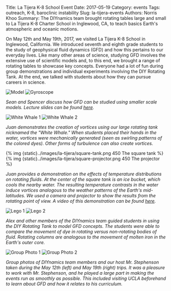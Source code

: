 Title: La Tijera K-8 School Event
Date: 2017-05-19
Category: events
Tags: outreach, K-8, baroclinic instability
Slug: la-tijera-events
Authors: Norris Khoo
Summary: The DIYnamics team brought rotating tables large and small to La Tijera K-8 Charter School in Inglewood, CA, to teach basics Earth's atmospheric and oceanic motions.

On May 12th and May 19th, 2017, we visited La Tijera K-8 School in
Inglewood, California. We introduced seventh and eighth grade students
to the study of geophysical fluid dynamics (GFD) and how this pertains
to our everyday lives. Like many other areas of science, studying GFD
involves the extensive use of scientific models and, to this end, we
brought a range of rotating tables to showcase key concepts. Everyone
had a lot of fun during group demonstrations and individual
experiments involving the DIY Rotating Tank. At the end, we talked
with students about how they can pursue careers in science.

![Model]({static}../images/la-tijera/globe-table.png)
![Gyroscope]({static}../images/la-tijera/gyroscope.png)

_Sean and Spencer discuss how GFD can be studied using smaller scale
models. Lecture slides can be found
[here](https://docs.google.com/presentation/d/1ClYEmFAEATzG2iHZ8uqD2pzgEYSqbrYZD0xDRfuADzk/edit?usp=sharing)._

![White Whale 1]({static}../images/la-tijera/white_whale_1.png)
![White Whale 2]({static}../images/la-tijera/white_whale_2.png)

_Juan demonstrates the creation of vortices using our large rotating
tank nicknamed the "White Whale." When students placed their hands in
the water, vortices were mechanically generated (seen as swirling
patterns of the colored dyes). Other forms of turbulence can also
create vortices._

{% img {static}../images/la-tijera/square-tank.png 450 The square tank %}
{% img {static}../images/la-tijera/square-projector.png 450 The projector %}

_Juan provides a demonstration on the effects of temperature
distributions on rotating fluids. At the center of the square tank is
an ice bucket, which cools the nearby water. The resulting temperature
contrasts in the water induce vortices analogous to the weather
patterns of the Earth's mid-latitudes. We used a camera and projector
to show the results from the rotating point of view. A video of this
demonstration can be found
[here](https://www.youtube.com/watch?v=G26klqKKCmM)._

![Lego 1]({static}../images/la-tijera/lego_1.png)
![Lego 2]({static}../images/la-tijera/lego_2.png)

_Alex and other members of the DIYnamics team guided students in using
the DIY Rotating Tank to model GFD concepts. The students were able to
compare the movement of dye in rotating versus non-rotating bodies of
fluid. Rotating columns are analogous to the movement of molten iron
in the Earth's outer core._

![Group Photo 1]({static}../images/la-tijera/group_photo_1.png)
![Group Photo 2]({static}../images/la-tijera/group_photo_2.png)

_Group photos of DIYnamics team members and our host Mr. Stephenson
taken during the May 12th (left) and May 19th (right) trips. It was a
pleasure to work with Mr. Stephenson, and he played a large part in
making the events run as smoothly as possible. This included visiting
UCLA beforehand to learn about GFD and how it relates to his
curriculum._
